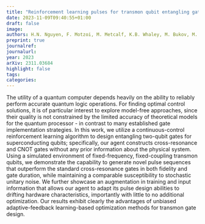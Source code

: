 ```yaml
---
title: "Reinforcement learning pulses for transmon qubit entangling gates"
date: 2023-11-09T09:40:55+01:00
draft: false
image: 
authors: H.N. Nguyen, F. Motzoi, M. Metcalf, K.B. Whaley, M. Bukov, M. Schmitt
preprint: true
journalref:
journalurl:
year: 2023
arXiv: 2311.03684
highlight: false
tags:
categories:
---
```


The utility of a quantum computer depends heavily on the ability to reliably perform accurate quantum logic operations. 
For finding optimal control solutions, it is of particular interest to explore model-free approaches, since their quality 
is not constrained by the limited accuracy of theoretical models for the quantum processor - in contrast to many 
established gate implementation strategies. In this work, we utilize a continuous-control reinforcement learning algorithm 
to design entangling two-qubit gates for superconducting qubits; specifically, our agent constructs cross-resonance and CNOT 
gates without any prior information about the physical system. Using a simulated environment of fixed-frequency, 
fixed-coupling transmon qubits, we demonstrate the capability to generate novel pulse sequences that outperform the 
standard cross-resonance gates in both fidelity and gate duration, while maintaining a comparable susceptibility to 
stochastic unitary noise. We further showcase an augmentation in training and input information that allows our agent to 
adapt its pulse design abilities to drifting hardware characteristics, importantly with little to no additional optimization. 
Our results exhibit clearly the advantages of unbiased adaptive-feedback learning-based optimization methods for transmon 
gate design.
